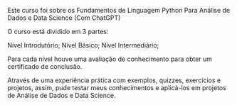 Este curso foi sobre os Fundamentos de Linguagem Python Para Análise de Dados e Data Science (Com ChatGPT)

O curso está dividido em 3 partes:

Nível Introdutório;
Nível Básico;
Nível Intermediário;

Para cada nível houve uma avaliação de conhecimento para obter um certificado de conclusão. 

Através de uma experiência prática com exemplos, quizzes, exercícios e projetos, assim, pude testar meus conhecimentos e aplicá-los em projetos de Análise de Dados e Data Science.


